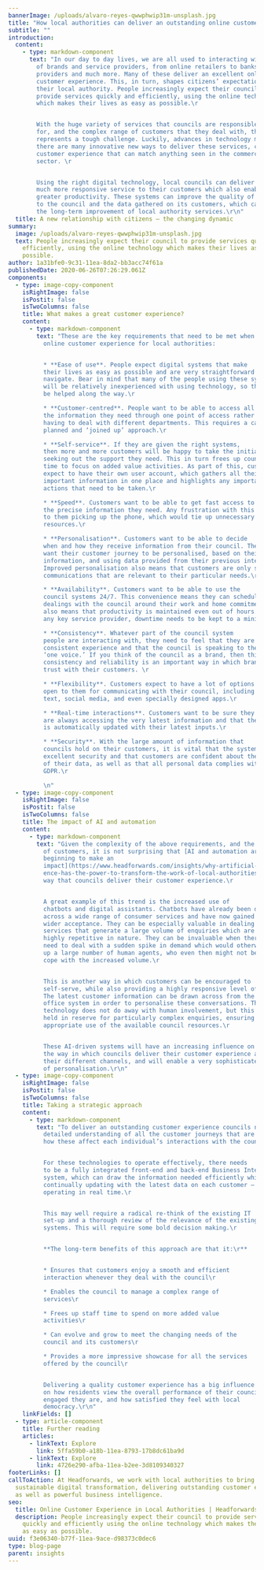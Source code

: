 ```yaml
---
bannerImage: /uploads/alvaro-reyes-qwwphwip31m-unsplash.jpg
title: "How local authorities can deliver an outstanding online customer experience "
subtitle: ""
introduction:
  content:
    - type: markdown-component
      text: "In our day to day lives, we are all used to interacting with a wide range
        of brands and service providers, from online retailers to banks, utility
        providers and much more. Many of these deliver an excellent online
        customer experience. This, in turn, shapes citizens’ expectations of
        their local authority. People increasingly expect their council to
        provide services quickly and efficiently, using the online technology
        which makes their lives as easy as possible.\r


        With the huge variety of services that councils are responsible
        for, and the complex range of customers that they deal with, this
        represents a tough challenge. Luckily, advances in technology mean that
        there are many innovative new ways to deliver these services, creating a
        customer experience that can match anything seen in the commercial
        sector. \r


        Using the right digital technology, local councils can deliver a
        much more responsive service to their customers which also enables
        greater productivity. These systems can improve the quality of feedback
        to the council and the data gathered on its customers, which can guide
        the long-term improvement of local authority services.\r\n"
  title: A new relationship with citizens – the changing dynamic
summary:
  image: /uploads/alvaro-reyes-qwwphwip31m-unsplash.jpg
  text: People increasingly expect their council to provide services quickly and
    efficiently, using the online technology which makes their lives as easy as
    possible.
author: 1a31bfe0-9c31-11ea-8da2-bb3acc74f61a
publishedDate: 2020-06-26T07:26:29.061Z
components:
  - type: image-copy-component
    isRightImage: false
    isPostit: false
    isTwoColumns: false
    title: What makes a great customer experience?
    content:
      - type: markdown-component
        text: "These are the key requirements that need to be met when designing the
          online customer experience for local authorities:


          * **Ease of use**. People expect digital systems that make
          their lives as easy as possible and are very straightforward to
          navigate. Bear in mind that many of the people using these systems
          will be relatively inexperienced with using technology, so they must
          be helped along the way.\r

          * **Customer-centred**. People want to be able to access all
          the information they need through one point of access rather than
          having to deal with different departments. This requires a carefully
          planned and ‘joined up’ approach.\r

          * **Self-service**. If they are given the right systems,
          then more and more customers will be happy to take the initiative in
          seeking out the support they need. This in turn frees up council staff
          time to focus on added value activities. As part of this, customers
          expect to have their own user account, which gathers all their
          important information in one place and highlights any important
          actions that need to be taken.\r

          * **Speed**. Customers want to be able to get fast access to
          the precise information they need. Any frustration with this will lead
          to them picking up the phone, which would tie up unnecessary
          resources.\r

          * **Personalisation**. Customers want to be able to decide
          when and how they receive information from their council. They also
          want their customer journey to be personalised, based on their latest
          information, and using data provided from their previous interactions.
          Improved personalisation also means that customers are only sent
          communications that are relevant to their particular needs.\r

          * **Availability**. Customers want to be able to use the
          council systems 24/7. This convenience means they can schedule their
          dealings with the council around their work and home commitments. It
          also means that productivity is maintained even out of hours. As with
          any key service provider, downtime needs to be kept to a minimum.\r

          * **Consistency**. Whatever part of the council system
          people are interacting with, they need to feel that they are getting a
          consistent experience and that the council is speaking to them with
          ‘one voice.’ If you think of the council as a brand, then this
          consistency and reliability is an important way in which brands build
          trust with their customers. \r

          * **Flexibility**. Customers expect to have a lot of options
          open to them for communicating with their council, including email,
          text, social media, and even specially designed apps.\r

          * **Real-time interactions**. Customers want to be sure they
          are always accessing the very latest information and that the system
          is automatically updated with their latest inputs.\r

          * **Security**. With the large amount of information that
          councils hold on their customers, it is vital that the system has
          excellent security and that customers are confident about the safety
          of their data, as well as that all personal data complies with the
          GDPR.\r

          \n"
  - type: image-copy-component
    isRightImage: false
    isPostit: false
    isTwoColumns: false
    title: The impact of AI and automation
    content:
      - type: markdown-component
        text: "Given the complexity of the above requirements, and the growing demands
          of customers, it is not surprising that [AI and automation are
          beginning to make an
          impact](https://www.headforwards.com/insights/why-artificial-intellig\
          ence-has-the-power-to-transform-the-work-of-local-authorities/) on the
          way that councils deliver their customer experience.\r


          A great example of this trend is the increased use of
          chatbots and digital assistants. Chatbots have already been deployed
          across a wide range of consumer services and have now gained much
          wider acceptance. They can be especially valuable in dealing with
          services that generate a large volume of enquiries which are also
          highly repetitive in nature. They can be invaluable when there is a
          need to deal with a sudden spike in demand which would otherwise tie
          up a large number of human agents, who even then might not be able to
          cope with the increased volume.\r


          This is another way in which customers can be encouraged to
          self-serve, while also providing a highly responsive level of service.
          The latest customer information can be drawn across from the back
          office system in order to personalise these conversations. This
          technology does not do away with human involvement, but this can be
          held in reserve for particularly complex enquiries, ensuring the most
          appropriate use of the available council resources.\r


          These AI-driven systems will have an increasing influence on
          the way in which councils deliver their customer experience across all
          their different channels, and will enable a very sophisticated level
          of personalisation.\r\n"
  - type: image-copy-component
    isRightImage: false
    isPostit: false
    isTwoColumns: false
    title: Taking a strategic approach
    content:
      - type: markdown-component
        text: "To deliver an outstanding customer experience councils need to develop a
          detailed understanding of all the customer journeys that are made and
          how these affect each individual’s interactions with the council.\r


          For these technologies to operate effectively, there needs
          to be a fully integrated front-end and back-end Business Intelligence
          system, which can draw the information needed efficiently while also
          continually updating with the latest data on each customer – and all
          operating in real time.\r


          This may well require a radical re-think of the existing IT
          set-up and a thorough review of the relevance of the existing legacy
          systems. This will require some bold decision making.\r


          **The long-term benefits of this approach are that it:\r**


          * Ensures that customers enjoy a smooth and efficient
          interaction whenever they deal with the council\r

          * Enables the council to manage a complex range of
          services\r

          * Frees up staff time to spend on more added value
          activities\r

          * Can evolve and grow to meet the changing needs of the
          council and its customers\r

          * Provides a more impressive showcase for all the services
          offered by the council\r


          Delivering a quality customer experience has a big influence
          on how residents view the overall performance of their council, how
          engaged they are, and how satisfied they feel with local
          democracy.\r\n"
    linkFields: []
  - type: article-component
    title: Further reading
    articles:
      - linkText: Explore
        link: 5ffa59b0-a18b-11ea-8793-17b8dc61ba9d
      - linkText: Explore
        link: 4726e290-afba-11ea-b2ee-3d8109340327
footerLinks: []
callToAction: At Headforwards, we work with local authorities to bring about
  sustainable digital transformation, delivering outstanding customer experience
  as well as powerful business intelligence.
seo:
  title: Online Customer Experience in Local Authorities | Headforwards
  description: People increasingly expect their council to provide services
    quickly and efficiently using the online technology which makes their lives
    as easy as possible.
uuid: f3e06340-b77f-11ea-9ace-d98373c0dec6
type: blog-page
parent: insights
---
```

